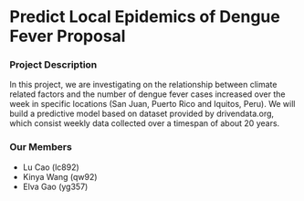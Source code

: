 # Predict Local Epidemics of Dengue Fever Proposal
### Project Description
In this project, we are investigating on the relationship between climate related factors and the number of dengue fever cases increased over the week in specific locations (San Juan, Puerto Rico and Iquitos, Peru). We will build a predictive model based on dataset provided by drivendata.org, which consist weekly data collected over a timespan of about 20 years. 
### Our Members
* Lu Cao (lc892)
* Kinya Wang (qw92)
* Elva Gao (yg357)
